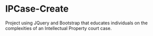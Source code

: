 # IPCase-Create
Project using JQuery and Bootstrap that educates individuals on the complexities of an Intellectual Property court case.
